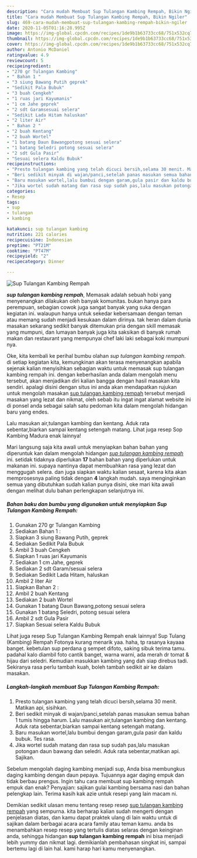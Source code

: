 ```yaml
---
description: "Cara mudah Membuat Sup Tulangan Kambing Rempah, Bikin Ngiler"
title: "Cara mudah Membuat Sup Tulangan Kambing Rempah, Bikin Ngiler"
slug: 469-cara-mudah-membuat-sup-tulangan-kambing-rempah-bikin-ngiler
date: 2020-11-05T01:16:28.995Z
image: https://img-global.cpcdn.com/recipes/1de9b1b63733cc68/751x532cq70/sup-tulangan-kambing-rempah-foto-resep-utama.jpg
thumbnail: https://img-global.cpcdn.com/recipes/1de9b1b63733cc68/751x532cq70/sup-tulangan-kambing-rempah-foto-resep-utama.jpg
cover: https://img-global.cpcdn.com/recipes/1de9b1b63733cc68/751x532cq70/sup-tulangan-kambing-rempah-foto-resep-utama.jpg
author: Antonio McDaniel
ratingvalue: 4.9
reviewcount: 5
recipeingredient:
- "270 gr Tulangan Kambing"
- " Bahan 1 "
- "3 siung Bawang Putih geprek"
- "Sedikit Pala Bubuk"
- "3 buah Cengkeh"
- "1 ruas jari Kayumanis"
- "1 cm Jahe geprek"
- "2 sdt Garamsesuai selera"
- "Sedikit Lada Hitam haluskan"
- "2 liter Air"
- " Bahan 2 "
- "2 buah Kentang"
- "2 buah Wortel"
- "1 batang Daun Bawangpotong sesuai selera"
- "1 batang Seledri potong sesuai selera"
- "2 sdt Gula Pasir"
- "Sesuai selera Kaldu Bubuk"
recipeinstructions:
- "Presto tulangan kambing yang telah dicuci bersih,selama 30 menit. Matikan api, sisihkan."
- "Beri sedikit minyak di wajan/panci,setelah panas masukan semua bahan 1 tumis hingga harum. Lalu masukan air,tulangan kambing dan kentang. Aduk rata sebentar,biarkan sampai kentang setengah matang."
- "Baru masukan wortel,lalu bumbui dengan garam,gula pasir dan kaldu bubuk. Tes rasa."
- "Jika wortel sudah matang dan rasa sup sudah pas,lalu masukan potongan daun bawang dan seledri. Aduk rata sebentar,matikan api. Sajikan."
categories:
- Resep
tags:
- sup
- tulangan
- kambing

katakunci: sup tulangan kambing 
nutrition: 221 calories
recipecuisine: Indonesian
preptime: "PT21M"
cooktime: "PT47M"
recipeyield: "2"
recipecategory: Dinner

---
```



![Sup Tulangan Kambing Rempah](https://img-global.cpcdn.com/recipes/1de9b1b63733cc68/751x532cq70/sup-tulangan-kambing-rempah-foto-resep-utama.jpg)

<b><i>sup tulangan kambing rempah</i></b>, Memasak adalah sebuah hobi yang menyenangkan dilakukan oleh banyak komunitas. bukan hanya para perempuan, sebagian cowok juga sangat banyak yang suka dengan kegiatan ini. walaupun hanya untuk sekedar kebersamaan dengan teman atau memang sudah menjadi kesukaan dalam dirinya. tak heran dalam dunia masakan sekarang sedikit banyak ditemukan pria dengan skill memasak yang mumpuni, dan lumayan banyak juga kita saksikan di banyak rumah makan dan restaurant yang mempunyai chef laki laki sebagai koki mumpuni nya.

Oke, kita kembali ke perihal bumbu olahan <i>sup tulangan kambing rempah</i>. di setiap kegiatan kita, kemungkinan akan terasa menyenangkan apabila sejenak kalian menyisihkan sebagian waktu untuk memasak sup tulangan kambing rempah ini. dengan keberhasilan anda dalam mengolah menu tersebut, akan menjadikan diri kalian bangga dengan hasil masakan kita sendiri. apalagi disini dengan situs ini anda akan mendapatkan rujukan untuk mengolah masakan <u>sup tulangan kambing rempah</u> tersebut menjadi masakan yang lezat dan nikmat, oleh sebab itu ingat ingat alamat website ini di ponsel anda sebagai salah satu pedoman kita dalam mengolah hidangan baru yang endes.

Lalu masukan air,tulangan kambing dan kentang. Aduk rata sebentar,biarkan sampai kentang setengah matang. Lihat juga resep Sop Kambing Madura enak lainnya!


Mari langsung saja kita awali untuk menyiapkan bahan bahan yang diperuntuk kan dalam mengolah hidangan <u><i>sup tulangan kambing rempah</i></u> ini. setidak tidaknya diperlukan <b>17</b> bahan bahan yang diperlukan untuk makanan ini. supaya nantinya dapat membuahkan rasa yang lezat dan menggugah selera. dan juga siapkan waktu kalian sesaat, karena kita akan memprosesnya paling tidak dengan <b>4</b> langkah mudah. saya menginginkan semua yang dibutuhkan sudah kalian punya disini, oke mari kita awali dengan melihat dulu bahan perlengkapan selanjutnya ini.

<!--inarticleads1-->

##### Bahan baku dan bumbu yang digunakan untuk menyiapkan Sup Tulangan Kambing Rempah:

1. Gunakan 270 gr Tulangan Kambing
1. Sediakan  Bahan 1 :
1. Siapkan 3 siung Bawang Putih, geprek
1. Sediakan Sedikit Pala Bubuk
1. Ambil 3 buah Cengkeh
1. Siapkan 1 ruas jari Kayumanis
1. Sediakan 1 cm Jahe, geprek
1. Sediakan 2 sdt Garam/sesuai selera
1. Sediakan Sedikit Lada Hitam, haluskan
1. Ambil 2 liter Air
1. Siapkan  Bahan 2 :
1. Ambil 2 buah Kentang
1. Sediakan 2 buah Wortel
1. Gunakan 1 batang Daun Bawang,potong sesuai selera
1. Gunakan 1 batang Seledri, potong sesuai selera
1. Ambil 2 sdt Gula Pasir
1. Siapkan Sesuai selera Kaldu Bubuk


Lihat juga resep Sup Tulangan Kambing Rempah enak lainnya! Sup Tulang (Kambing) Rempah Fotonya kurang menarik yaa. haha, tp rasanya kayaaa banget. kebetulan sup perdana g sempet difoto, saking sibuk terima tamu. padahal kalo diambil foto cantik banget, warna warni, ada merah dr tomat &amp; hijau dari seledri. Kemudian masukkan kambing yang dah siap direbus tadi. Sekiranya rasa perlu tambah kuah, boleh tambah sedikit air ke dalam masakan. 

<!--inarticleads2-->

##### Langkah-langkah membuat Sup Tulangan Kambing Rempah:

1. Presto tulangan kambing yang telah dicuci bersih,selama 30 menit. Matikan api, sisihkan.
1. Beri sedikit minyak di wajan/panci,setelah panas masukan semua bahan 1 tumis hingga harum. Lalu masukan air,tulangan kambing dan kentang. Aduk rata sebentar,biarkan sampai kentang setengah matang.
1. Baru masukan wortel,lalu bumbui dengan garam,gula pasir dan kaldu bubuk. Tes rasa.
1. Jika wortel sudah matang dan rasa sup sudah pas,lalu masukan potongan daun bawang dan seledri. Aduk rata sebentar,matikan api. Sajikan.


Sebelum mengolah daging kambing menjadi sup, Anda bisa membungkus daging kambing dengan daun pepaya. Tujuannya agar daging empuk dan tidak berbau prengus. Ingin tahu cara membuat sup kambing rempah empuk dan enak? Penyajian: sajikan gulai kambing bersama nasi dan bahan pelengkap lain. Terima kasih kak azie untuk resepi yang lain macam ni. 

Demikian sedikit ulasan menu tentang resep resep <u>sup tulangan kambing rempah</u> yang sempurna. kita berharap kalian sudah mengerti dengan penjelasan diatas, dan kamu dapat praktek ulang di lain waktu untuk di sajikan dalam berbagai acara acara family atau teman kamu. anda bs menambahkan resep resep yang tertulis diatas selaras dengan keinginan anda, sehingga hidangan <b>sup tulangan kambing rempah</b> ini bisa menjadi lebih yummy dan nikmat lagi. demikianlah pembahasan singkat ini, sampai bertemu lagi di lain hal. kami harap hari kamu menyenangkan.
